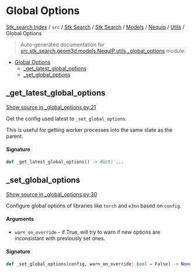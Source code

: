 # Global Options

[Stk_search Index](../../../../../../README.md#stk_search-index) / `src` / [Stk Search](../../../../index.md#stk-search) / [Stk Search](../../../../index.md#stk-search) / [Models](../../index.md#models) / [Nequip](../index.md#nequip) / [Utils](./index.md#utils) / Global Options

> Auto-generated documentation for [src.stk_search.geom3d.models.NequIP.utils._global_options](https://github.com/mohammedazzouzi15/STK_search/blob/main/src/stk_search/geom3d/models/NequIP/utils/_global_options.py) module.

- [Global Options](#global-options)
  - [_get_latest_global_options](#_get_latest_global_options)
  - [_set_global_options](#_set_global_options)

## _get_latest_global_options

[Show source in _global_options.py:21](https://github.com/mohammedazzouzi15/STK_search/blob/main/src/stk_search/geom3d/models/NequIP/utils/_global_options.py#L21)

Get the config used latest to ``_set_global_options``.

This is useful for getting worker processes into the same state as the parent.

#### Signature

```python
def _get_latest_global_options() -> dict: ...
```



## _set_global_options

[Show source in _global_options.py:30](https://github.com/mohammedazzouzi15/STK_search/blob/main/src/stk_search/geom3d/models/NequIP/utils/_global_options.py#L30)

Configure global options of libraries like `torch` and `e3nn` based on `config`.

#### Arguments

- `warn_on_override` - if True, will try to warn if new options are inconsistant with previously set ones.

#### Signature

```python
def _set_global_options(config, warn_on_override: bool = False) -> None: ...
```